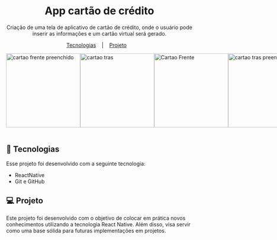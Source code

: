 <h1 align="center">App cartão de crédito</h1>

<p align="center">
  Criação de uma tela de aplicativo de cartão de crédito, onde o usuário pode inserir as informações e um cartão virtual será gerado.
</p>
<p align="center">
  <a href="#=tecnologias">Tecnologias</a> &nbsp;&nbsp;&nbsp;|&nbsp;&nbsp;&nbsp;
  <a href="#-projeto">Projeto</a> &nbsp;&nbsp;&nbsp;
  
</p>

<div style="display: flex; justify-content: space-between; align-items: center;">
   <img src="https://github.com/wendelllopess/AppCartao/assets/116606137/7090d670-3cb7-4a9b-9bfb-33bed29053fe" alt="cartao frente preenchido" width="200"/>
   <img src="https://github.com/wendelllopess/AppCartao/assets/116606137/cfe4a7d9-81d7-444a-ba11-22f0571cf4ed" alt="cartao tras" width="200"/>
   <img src="https://github.com/wendelllopess/AppCartao/assets/116606137/9c0419da-861f-45bc-bd34-47d89ff31288" alt="Cartao Frente" width="200"/>
   <img src="https://github.com/wendelllopess/AppCartao/assets/116606137/12533826-00c1-4636-bfa5-ddc81c3ca3f1" alt="cartao tras preenchido" width="200"/>
</div>


<br>

## 🚀 Tecnologias

Esse projeto foi desenvolvido com a seguinte tecnologia:

- ReactNative
- Git e GitHub

## 💻 Projeto

Este projeto foi desenvolvido com o objetivo de colocar em prática novos conhecimentos utilizando a tecnologia React Native. Além disso, visa servir como uma base sólida para futuras implementações em projetos.

